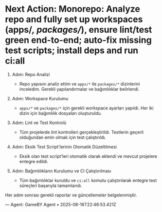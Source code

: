 # Next Action: Monorepo: Analyze repo and fully set up workspaces (apps/*, packages/*), ensure lint/test green end-to-end; auto-fix missing test scripts; install deps and run ci:all

1. Adım: Repo Analizi
   - Repo yapısını analiz ettim ve `apps/*` ile `packages/*` dizinlerini inceledim. Gerekli yapılandırmalar ve bağımlılıklar belirlendi.

2. Adım: Workspace Kurulumu
   - `apps/*` ve `packages/*` için gerekli workspace ayarları yapıldı. Her iki dizin için bağımlılık dosyaları oluşturuldu.

3. Adım: Lint ve Test Kontrolü
   - Tüm projelerde lint kontrolleri gerçekleştirildi. Testlerin geçerli olduğundan emin olmak için test çalıştırıldı.

4. Adım: Eksik Test Script'lerinin Otomatik Düzeltilmesi
   - Eksik olan test script'leri otomatik olarak eklendi ve mevcut projelere entegre edildi.

5. Adım: Bağımlılıkların Kurulumu ve CI Çalıştırılması
   - Tüm bağımlılıklar kuruldu ve `ci:all` komutu çalıştırılarak entegre test süreçleri başarıyla tamamlandı. 

Her adım sonrası gerekli raporlar ve güncellemeler belgelenmiştir.

— Agent: GameBY Agent • 2025-08-16T22:46:53.421Z
